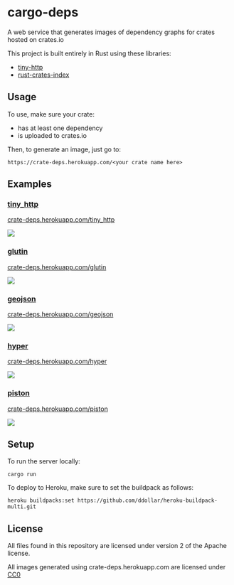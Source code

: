 # cargo-deps

A web service that generates images of dependency graphs for crates hosted on crates.io

This project is built entirely in Rust using these libraries:

* [tiny-http](https://github.com/frewsxcv/tiny-http)
* [rust-crates-index](https://github.com/frewsxcv/rust-crates-index)

## Usage

To use, make sure your crate:

* has at least one dependency
* is uploaded to crates.io

Then, to generate an image, just go to:

`https://crate-deps.herokuapp.com/<your crate name here>`

## Examples

### [tiny_http](https://crates.io/crates/tiny_http)

[crate-deps.herokuapp.com/tiny_http](https://crate-deps.herokuapp.com/tiny_http)

![](https://crate-deps.herokuapp.com/tiny_http)

### [glutin](https://crates.io/crates/glutin)

[crate-deps.herokuapp.com/glutin](https://crate-deps.herokuapp.com/glutin)

![](https://crate-deps.herokuapp.com/glutin)

### [geojson](https://crates.io/crates/geojson)

[crate-deps.herokuapp.com/geojson](https://crate-deps.herokuapp.com/geojson)

![](https://crate-deps.herokuapp.com/geojson)

### [hyper](https://crates.io/crates/yper)

[crate-deps.herokuapp.com/hyper](https://crate-deps.herokuapp.com/hyper)

![](https://crate-deps.herokuapp.com/hyper)

### [piston](https://crates.io/crates/piston)

[crate-deps.herokuapp.com/piston](https://crate-deps.herokuapp.com/piston)

![](https://crate-deps.herokuapp.com/piston)

## Setup

To run the server locally:

```
cargo run
```

To deploy to Heroku, make sure to set the buildpack as follows:

```
heroku buildpacks:set https://github.com/ddollar/heroku-buildpack-multi.git
```

## License

All files found in this repository are licensed under version 2 of the Apache license.

All images generated using crate-deps.herokuapp.com are licensed under [CC0](https://creativecommons.org/publicdomain/zero/1.0/)
